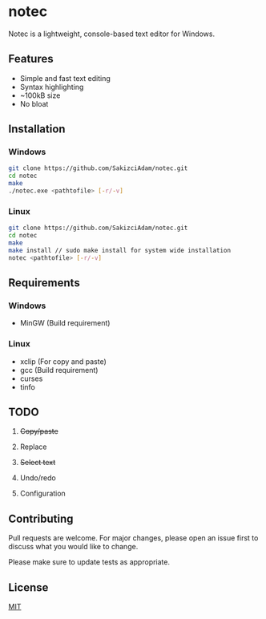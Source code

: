 # notec

Notec is a lightweight, console-based text editor for Windows.

## Features
- Simple and fast text editing
- Syntax highlighting 
- ~100kB size
- No bloat

## Installation

### Windows

```bash
git clone https://github.com/SakizciAdam/notec.git
cd notec
make
./notec.exe <pathtofile> [-r/-v]
```

### Linux

```bash
git clone https://github.com/SakizciAdam/notec.git
cd notec
make
make install // sudo make install for system wide installation
notec <pathtofile> [-r/-v]
```

## Requirements

### Windows

- MinGW (Build requirement)

### Linux
 
- xclip (For copy and paste)
- gcc (Build requirement)
- curses
- tinfo


## TODO

1. ~~Copy/paste~~ 

2. Replace
   
3. ~~Select text~~ 

4. Undo/redo

5. Configuration

## Contributing

Pull requests are welcome. For major changes, please open an issue first
to discuss what you would like to change.

Please make sure to update tests as appropriate.

## License

[MIT](https://choosealicense.com/licenses/mit/)